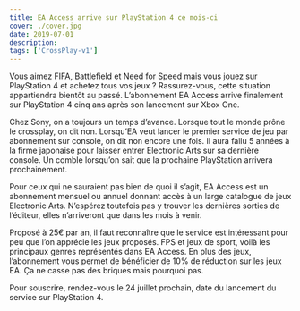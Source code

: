 ```yaml
---
title: EA Access arrive sur PlayStation 4 ce mois-ci
cover: ./cover.jpg
date: 2019-07-01
description: 
tags: ['CrossPlay-v1']
---
```

Vous aimez FIFA, Battlefield et Need for Speed mais vous jouez sur PlayStation 4 et achetez tous vos jeux ? Rassurez-vous, cette situation appartiendra bientôt au passé. L’abonnement EA Access arrive finalement sur PlayStation 4 cinq ans après son lancement sur Xbox One.

Chez Sony, on a toujours un temps d’avance. Lorsque tout le monde prône le crossplay, on dit non. Lorsqu’EA veut lancer le premier service de jeu par abonnement sur console, on dit non encore une fois. Il aura fallu 5 années à la firme japonaise pour laisser entrer Electronic Arts sur sa dernière console. Un comble lorsqu’on sait que la prochaine PlayStation arrivera prochainement.

Pour ceux qui ne sauraient pas bien de quoi il s’agit, EA Access est un abonnement mensuel ou annuel donnant accès à un large catalogue de jeux Electronic Arts. N’espérez toutefois pas y trouver les dernières sorties de l’éditeur, elles n’arriveront que dans les mois à venir.

Proposé à 25€ par an, il faut reconnaître que le service est intéressant pour peu que l’on apprécie les jeux proposés. FPS et jeux de sport, voilà les principaux genres représentés dans EA Access. En plus des jeux, l’abonnement vous permet de bénéficier de 10% de réduction sur les jeux EA. Ça ne casse pas des briques mais pourquoi pas.

Pour souscrire, rendez-vous le 24 juillet prochain, date du lancement du service sur PlayStation 4.

